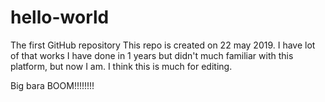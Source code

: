 # hello-world
The first GitHub repository
This repo is created on 22 may 2019. I have lot of that works I have done in 1 years but didn't much familiar with this platform, but now I am. 
I think this is much for editing.

Big bara BOOM!!!!!!!!
